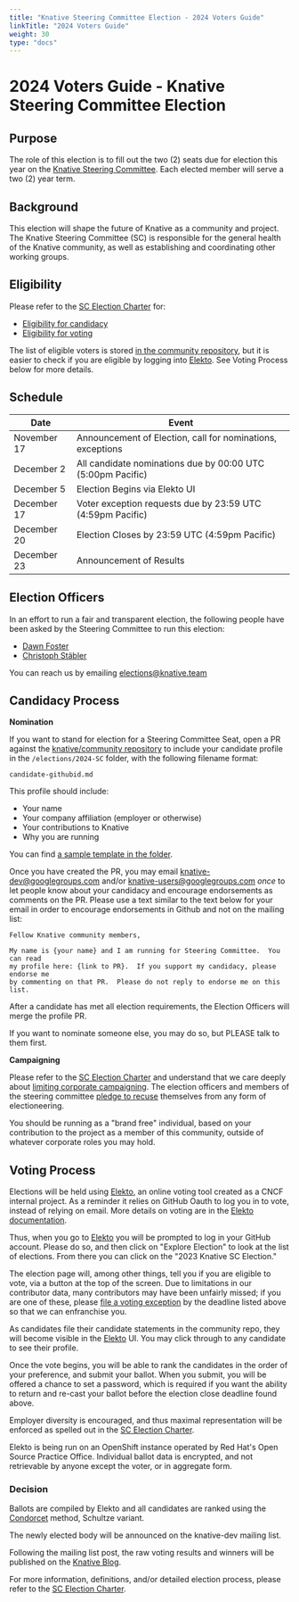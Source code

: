 ```yaml
---
title: "Knative Steering Committee Election - 2024 Voters Guide"
linkTitle: "2024 Voters Guide"
weight: 30
type: "docs"
---
```


# 2024 Voters Guide - Knative Steering Committee Election

## Purpose

The role of this election is to fill out the two (2) seats due for election
this year on the [Knative Steering Committee]. Each elected member will serve a
two (2) year term.  

## Background

This election will shape the future of Knative as a community and project. The
Knative Steering Committee (SC) is responsible for the general health of the
Knative community, as well as establishing and coordinating other working groups.

## Eligibility

Please refer to the [SC Election Charter] for:

- [Eligibility for candidacy]
- [Eligibility for voting]

The list of eligible voters is stored [in the community repository](./voters.yaml), but it is easier
to check if you are eligible by logging into [Elekto]. See Voting Process below for more details.

## Schedule

| Date         | Event                    |
| ------------ | ------------------------ |
| November 17  | Announcement of Election, call for nominations, exceptions |
| December 2   | All candidate nominations due by 00:00 UTC (5:00pm Pacific) |
| December 5   | Election Begins via Elekto UI |
| December 17  | Voter exception requests due by 23:59 UTC (4:59pm Pacific) |
| December 20  | Election Closes by 23:59 UTC (4:59pm Pacific) |
| December 23  | Announcement of Results |

## Election Officers

In an effort to run a fair and transparent election, the following people
have been asked by the Steering Committee to run this election:

- [Dawn Foster](https://github.com/geekygirldawn)
- [Christoph Stäbler](https://github.com/creydr)

You can reach us by emailing elections@knative.team

## Candidacy Process

**Nomination**

If you want to stand for election for a Steering Committee Seat, open a PR against the
[knative/community repository](https://github.com/knative/community) to include
your candidate profile in the `/elections/2024-SC` folder, with the following
filename format:

```
candidate-githubid.md
```

This profile should include:

* Your name
* Your company affiliation (employer or otherwise)
* Your contributions to Knative
* Why you are running

You can find [a sample template in the folder](./nomination-template.md).

Once you have created the PR, you may email knative-dev@googlegroups.com and/or knative-users@googlegroups.com
*once* to let people know about your candidacy and encourage endorsements as
comments on the PR. Please use a text similar to the text below for your email in order to
encourage endorsements in Github and not on the mailing list:

```
Fellow Knative community members,

My name is {your name} and I am running for Steering Committee.  You can read
my profile here: {link to PR}.  If you support my candidacy, please endorse me
by commenting on that PR.  Please do not reply to endorse me on this list.
```

After a candidate has met all election requirements, the Election Officers will
merge the profile PR.

If you want to nominate someone else, you may do so, but PLEASE talk to them
first.

**Campaigning**

Please refer to the [SC Election Charter] and understand
that we care deeply about [limiting corporate campaigning]. The election
officers and members of the steering committee [pledge to recuse] themselves
from any form of electioneering.

You should be running as a "brand free" individual, based on your contribution
to the project as a member of this community, outside of whatever corporate
roles you may hold.

## Voting Process

Elections will be held using [Elekto], an online voting tool created
as a CNCF internal project. As a reminder it relies on GitHub Oauth to log you
in to vote, instead of relying on email. More details on voting are in the [Elekto documentation].

Thus, when you go to [Elekto] you will be prompted to log in your GitHub account.
Please do so, and then click on "Explore Election" to look at the list of 
elections.  From there you can click on the "2023 Knative SC Election."

The election page will, among other things, tell you if you are eligible to vote,
via a button at the top of the screen. Due to limitations in our contributor
data, many contributors may have been unfairly missed; if you are one of these,
please [file a voting exception] by the deadline listed above so that we can
enfranchise you.

As candidates file their candidate statements in the community repo, they will
become visible in the [Elekto] UI.  You may click through to any candidate
to see their profile.

Once the vote begins, you will be able to rank the candidates in the order of
your preference, and submit your ballot.  When you submit, you will be offered
a chance to set a password, which is required if you want the ability to return
and re-cast your ballot before the election close deadline found above.

Employer diversity is encouraged, and thus maximal representation will be
enforced as spelled out in the [SC Election Charter].

Elekto is being run on an OpenShift instance operated by Red Hat's Open Source 
Practice Office.  Individual ballot data is encrypted, and not retrievable by 
anyone except the voter, or in aggregate form.

### Decision
Ballots are compiled by Elekto and all candidates are ranked using the [Condorcet]
method, Schultze variant.

The newly elected body will be announced on the knative-dev mailing list.

Following the mailing list post, the raw voting results and winners will be published on the
[Knative Blog].

For more information, definitions, and/or detailed election process, please refer to
the [SC Election Charter].

[Knative Steering Committee]: https://github.com/knative/community/blob/main/STEERING-COMMITTEE.md
[SC Election Charter]: https://github.com/knative/community/blob/main/mechanics/SC.md

[limiting corporate campaigning]: https://github.com/kubernetes/steering/blob/master/elections.md#limiting-corporate-campaigning
[pledge to recuse]: https://github.com/kubernetes/steering/blob/master/elections.md#steering-committee-and-election-officer-recusal

[Elekto]: https://elections.knative.dev
[Elekto documentation]: https://elekto.dev/docs/

[Knative Blog]: https://knative.dev/blog/
[voters.md]: ./voters.yaml

[Eligibility for candidacy]: https://github.com/knative/community/blob/main/mechanics/SC.md#candidate-eligibility
[Eligibility for voting]: https://github.com/knative/community/blob/main/mechanics/SC.md#voter-eligibility

[file a voting exception]: https://elections.knative.dev/app/elections/2023-SC/exception
[Condorcet]: https://en.wikipedia.org/wiki/Condorcet_method
